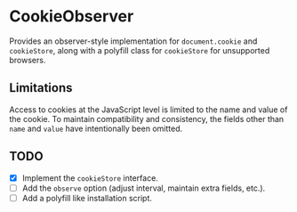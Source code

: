 # CookieObserver
Provides an observer-style implementation for `document.cookie` and `cookieStore`, along with a polyfill class for `cookieStore` for unsupported browsers.

## Limitations
Access to cookies at the JavaScript level is limited to the name and value of the cookie. 
To maintain compatibility and consistency, the fields other than `name` and `value` have intentionally been omitted.

## TODO
- [x] Implement the `cookieStore` interface.
- [ ] Add the `observe` option (adjust interval, maintain extra fields, etc.).
- [ ] Add a polyfill like installation script.
